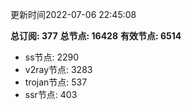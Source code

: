 更新时间2022-07-06 22:45:08

**总订阅: 377**
**总节点: 16428**
**有效节点: 6514**
- ss节点: 2290
- v2ray节点: 3283
- trojan节点: 537
- ssr节点: 403
